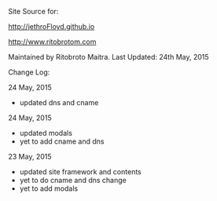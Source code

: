 Site Source for:

http://jethroFloyd.github.io

http://www.ritobrotom.com

Maintained by Ritobroto Maitra.
Last Updated: 24th May, 2015

Change Log:

24 May, 2015

- updated dns and cname

24 May, 2015

- updated modals
- yet to add cname and dns

23 May, 2015

- updated site framework and contents
- yet to do cname and dns change
- yet to add modals
